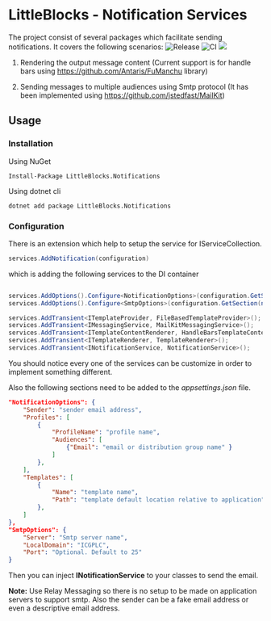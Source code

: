 # LittleBlocks - Notification Services

The project consist of several packages which facilitate sending notifications. It covers the following scenarios:
![Release](https://github.com/LittleBlocks/LittleBlocks.Notifications/workflows/Release%20build%20on%20master/main/badge.svg) ![CI](https://github.com/LittleBlocks/LittleBlocks.Notifications/workflows/CI%20on%20Branches%20and%20PRs/badge.svg)  ![](https://img.shields.io/nuget/v/LittleBlocks.Notifications.svg?style=flat-square)

1. Rendering the output message content (Current support is for handle bars using https://github.com/Antaris/FuManchu library)

2. Sending messages to multiple audiences using Smtp protocol (It has been implemented using https://github.com/jstedfast/MailKit)

## Usage

### Installation

Using NuGet

```
Install-Package LittleBlocks.Notifications
```

Using dotnet cli

```
dotnet add package LittleBlocks.Notifications
```

### Configuration

There is an extension which help to setup the service for IServiceCollection.

```csharp
services.AddNotification(configuration)
```

which is adding the following services to the DI container

```csharp

services.AddOptions().Configure<NotificationOptions>(configuration.GetSection(nameof(NotificationOptions)));
services.AddOptions().Configure<SmtpOptions>(configuration.GetSection(nameof(SmtpOptions)));

services.AddTransient<ITemplateProvider, FileBasedTemplateProvider>();
services.AddTransient<IMessagingService, MailKitMessagingService>();
services.AddTransient<ITemplateContentRenderer, HandleBarsTemplateContentRenderer>();
services.AddTransient<ITemplateRenderer, TemplateRenderer>();
services.AddTransient<INotificationService, NotificationService>();

```

You should notice every one of the services can be customize in order to implement something different.

Also the following sections need to be added to the _appsettings.json_ file.

```json
"NotificationOptions": {
    "Sender": "sender email address",
    "Profiles": [
        {
            "ProfileName": "profile name",
            "Audiences": [
                {"Email": "email or distribution group name" }
            ]
        },
    ],
    "Templates": [
        {
            "Name": "template name",
            "Path": "template default location relative to application"
        },
    ]
},
"SmtpOptions": {
    "Server": "Smtp server name",
    "LocalDomain": "ICGPLC",
    "Port": "Optional. Default to 25"
}

```

Then you can inject **INotificationService** to your classes to send the email.

**Note:** Use Relay Messaging so there is no setup to be made on application servers to support smtp. Also the sender can be a fake email address or even a descriptive email address.
